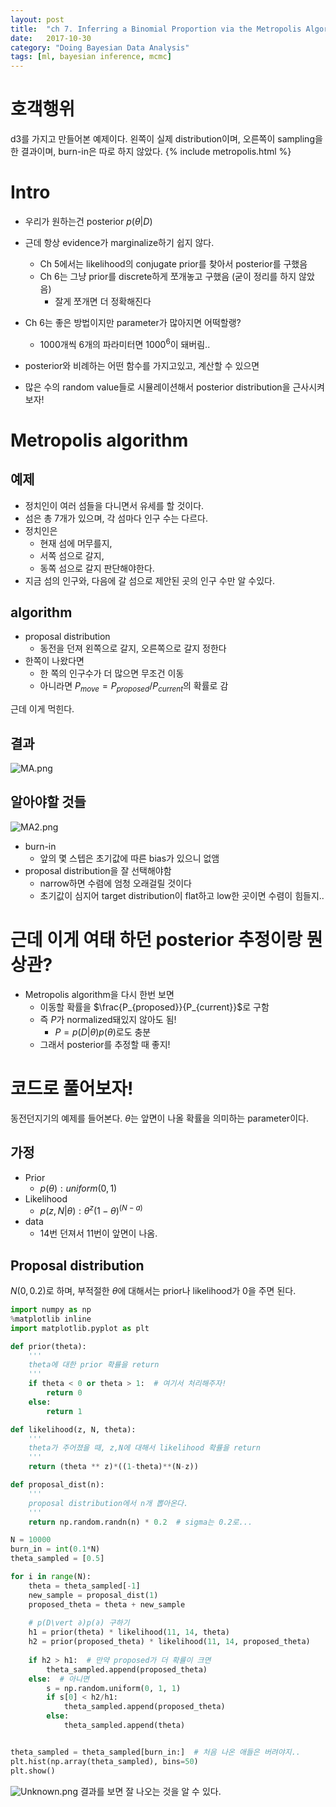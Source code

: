 ```yaml
---
layout: post
title:  "ch 7. Inferring a Binomial Proportion via the Metropolis Algorithm"
date:   2017-10-30 
category: "Doing Bayesian Data Analysis"
tags: [ml, bayesian inference, mcmc]
---
```


# 호객행위

d3를 가지고 만들어본 예제이다. 왼쪽이 실제 distribution이며, 오른쪽이 sampling을 한 결과이며, burn-in은 따로 하지 않았다.
{% include metropolis.html %}

# Intro

* 우리가 원하는건 posterior $p(\theta \vert  D)$
* 근데 항상 evidence가 marginalize하기 쉽지 않다.
  * Ch 5에서는 likelihood의 conjugate prior를 찾아서 posterior를 구했음
  * Ch 6는 그냥 prior를 discrete하게 쪼개놓고 구했음 (굳이 정리를 하지 않았음)
    * 잘게 쪼개면 더 정확해진다
* Ch 6는 좋은 방법이지만 parameter가 많아지면 어떡할랭?
  * 1000개씩 6개의 파라미터면 $1000^6$이 돼버림..

* posterior와 비례하는 어떤 함수를 가지고있고, 계산할 수 있으면
* 많은 수의 random value들로 시뮬레이션해서 posterior distribution을 근사시켜보자!

# Metropolis algorithm

## 예제

* 정치인이 여러 섬들을 다니면서 유세를 할 것이다.
* 섬은 총 7개가 있으며, 각 섬마다 인구 수는 다르다.
* 정치인은 
  * 현재 섬에 머무를지, 
  * 서쪽 섬으로 갈지,
  * 동쪽 섬으로 갈지 판단해야한다.
* 지금 섬의 인구와, 다음에 갈 섬으로 제안된 곳의 인구 수만 알 수있다.

## algorithm
* proposal distribution
  * 동전을 던져 왼쪽으로 갈지, 오른쪽으로 갈지 정한다
* 한쪽이 나왔다면
  * 한 쪽의 인구수가 더 많으면 무조건 이동
  * 아니라면 $P_{move} = P_{proposed} / P_{current}$의 확률로 감
  
근데 이게 먹힌다.

## 결과
![MA.png](/resources/CF66E638C34BC3CBC97948A3A670D976.png)

## 알아야할 것들
![MA2.png](/resources/C15C8F33962715C439462C63854150E8.png)
* burn-in 
  * 앞의 몇 스텝은 초기값에 따른 bias가 있으니 없앰
* proposal distribution을 잘 선택해야함
  * narrow하면 수렴에 엄청 오래걸릴 것이다
  * 초기값이 심지어 target distribution이 flat하고 low한 곳이면 수렴이 힘들지..

# 근데 이게 여태 하던 posterior 추정이랑 뭔 상관?
* Metropolis algorithm을 다시 한번 보면
  * 이동할 확률을 $\frac{P_{proposed}}{P_{current}}$로 구함
  * 즉 $P$가 normalized돼있지 않아도 됨!
    * $P = p(D\vert \theta)p(\theta)$로도 충분
  * 그래서 posterior를 추정할 때 좋지!

# 코드로 풀어보자!

동전던지기의 예제를 들어본다. $\theta$는 앞면이 나올 확률을 의미하는 parameter이다.

## 가정

* Prior
  * $p(\theta): uniform(0,1)$
* Likelihood 
  * $p(z,N\vert \theta): \theta^{z}(1-\theta)^{(N-a)}$
* data
  * 14번 던져서 11번이 앞면이 나옴.
  
## Proposal distribution

$N(0, 0.2)$로 하며, 부적절한 $\theta$에 대해서는 prior나 likelihood가 0을 주면 된다.

```python
import numpy as np
%matplotlib inline
import matplotlib.pyplot as plt

def prior(theta):
    '''
    theta에 대한 prior 확률을 return
    '''
    if theta < 0 or theta > 1:  # 여기서 처리해주자!
        return 0
    else:
        return 1

def likelihood(z, N, theta):
    '''
    theta가 주어졌을 때, z,N에 대해서 likelihood 확률을 return
    '''
    return (theta ** z)*((1-theta)**(N-z))

def proposal_dist(n):
    '''
    proposal distribution에서 n개 뽑아온다.
    '''
    return np.random.randn(n) * 0.2  # sigma는 0.2로...
```

```python
N = 10000
burn_in = int(0.1*N)
theta_sampled = [0.5]

for i in range(N):
    theta = theta_sampled[-1]
    new_sample = proposal_dist(1)    
    proposed_theta = theta + new_sample
    
    # p(D\vert ∂)p(∂) 구하기
    h1 = prior(theta) * likelihood(11, 14, theta)
    h2 = prior(proposed_theta) * likelihood(11, 14, proposed_theta)
    
    if h2 > h1:  # 만약 proposed가 더 확률이 크면
        theta_sampled.append(proposed_theta)
    else:  # 아니면
        s = np.random.uniform(0, 1, 1)
        if s[0] < h2/h1:
            theta_sampled.append(proposed_theta)
        else:
            theta_sampled.append(theta)


theta_sampled = theta_sampled[burn_in:]  # 처음 나온 애들은 버려야지..
plt.hist(np.array(theta_sampled), bins=50)
plt.show()
```

![Unknown.png](/resources/A9E4D0A0D3DE9945C57BE86BDBEB20BA.png)
결과를 보면 잘 나오는 것을 알 수 있다. 

